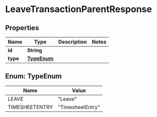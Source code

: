 

# LeaveTransactionParentResponse


## Properties

| Name | Type | Description | Notes |
|------------ | ------------- | ------------- | -------------|
|**id** | **String** |  |  |
|**type** | [**TypeEnum**](#TypeEnum) |  |  |



## Enum: TypeEnum

| Name | Value |
|---- | -----|
| LEAVE | &quot;Leave&quot; |
| TIMESHEETENTRY | &quot;TimesheetEntry&quot; |



